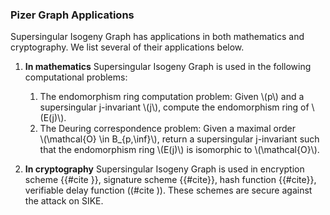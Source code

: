 ### Pizer Graph Applications 

Supersingular Isogeny Graph has applications in both mathematics and cryptography. We list several of their applications below.

1. **In mathematics** Supersingular Isogeny Graph is used in the following computational problems:

    1. The endomorphism ring computation problem: Given \\(p\\) and a
supersingular j-invariant \\(j\\), compute the endomorphism ring of \\(E(j)\\).
    1. The Deuring correspondence problem: Given a maximal order    
\\(\mathcal{O} \in B_{p,\inf}\\), return a supersingular j-invariant such that the endomorphism ring \\(E(j)\\) is isomorphic to \\(\mathcal{O}\\).

1. **In cryptography** Supersingular Isogeny Graph is used in encryption scheme {{#cite }}, signature scheme {{#cite}}, hash function {{#cite}}, verifiable delay function ((#cite )). These schemes are secure against the attack on SIKE.